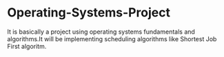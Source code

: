 # Operating-Systems-Project
It is basically a project using operating systems fundamentals and algorithms.It will be implementing scheduling algorithms like Shortest Job First algoritm.
